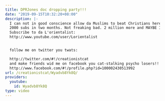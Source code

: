 ```yaml
---
title: DPRJones doc dropping party!!!
date: "2019-09-15T10:32:20+08:00"
description: |-
  I can not in good conscience allow da Muslims to beat Christians here on youtube at one of da most powerful methods of PWNAGE!!!!
  2000 subs in two months. Not freaking bad. 2 million more and MAYBE I'll be happy.
  Subscribe to da L'orientalist:
  http://www.youtube.com/user/Lorientalist


  follow me on twitter you twats:

  http://twitter.com/#!/creationistcat
  and make friends wid me on facebook you cat-stalking psycho losers!!!
  http://www.facebook.com/#!/profile.php?id=100002430513992
url: /creationistcat/Wyadvb8Yk8Q/
providers:
  youtube:
    id: Wyadvb8Yk8Q
type: video
---
```

